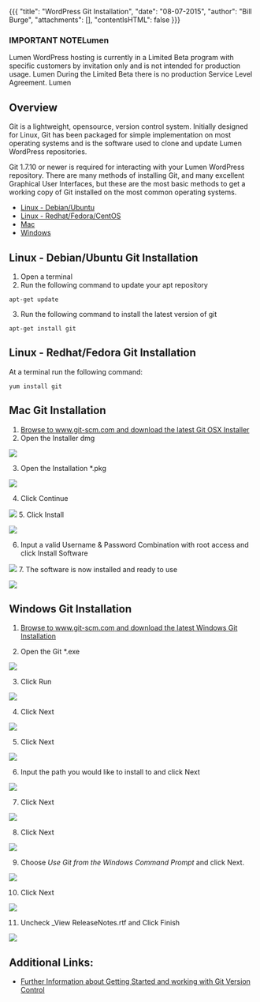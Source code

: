 
{{{
  "title": "WordPress Git Installation",
  "date": "08-07-2015",
  "author": "Bill Burge",
  "attachments": [],
  "contentIsHTML": false
}}}


### IMPORTANT NOTELumen

Lumen WordPress hosting is currently in a Limited Beta program with specific customers by invitation only and is not intended for production usage.
Lumen
During the Limited Beta there is no production Service Level Agreement.
Lumen
## Overview
Git is a lightweight, opensource, version control system. Initially designed for Linux, Git has been packaged for simple implementation on most operating systems and is the software used to clone and update Lumen WordPress repositories.

Git 1.7.10 or newer is required for interacting with your Lumen WordPress repository.  There are many methods of installing Git, and many excellent Graphical User Interfaces, but these are the most basic methods to get a working copy of Git installed on the most common operating systems.

* [Linux - Debian/Ubuntu](#debian)
* [Linux - Redhat/Fedora/CentOS](#redhat)
* [Mac](#mac)
* [Windows](#windows)

## <a name="debian"></a>Linux - Debian/Ubuntu Git Installation

1. Open a terminal
2. Run the following command to update your apt repository

  `apt-get update`

3. Run the following command to install the latest version of git  

  `apt-get install git`

## <a name="redhat"></a>Linux - Redhat/Fedora Git Installation

At a terminal run the following command:

`yum install git`

## <a name="mac"></a>Mac Git Installation
1. [Browse to www.git-scm.com and download the latest Git OSX Installer](http://git-scm.com/download/mac)
2. Open the Installer dmg

  ![](../images/wp_git_installation/wordpress_git_installation_mac-01.png)
  
3. Open the Installation *.pkg

  ![](../images/wp_git_installation/wordpress_git_installation_mac-02.png)
  
4. Click Continue

  ![](../images/wp_git_installation/wordpress_git_installation_mac-03.png)
5. Click Install

  ![](../images/wp_git_installation/wordpress_git_installation_mac-04.png)
  
6. Input a valid Username & Password Combination with root access and click Install Software

  ![](../images/wp_git_installation/wordpress_git_installation_mac-05.png)
7. The software is now installed and ready to use

  ![](../images/wp_git_installation/wordpress_git_installation_mac-06.png)

## <a name="windows"></a>Windows Git Installation
1. [Browse to www.git-scm.com and download the latest Windows Git Installation](http://git-scm.com/download/win)

2. Open the Git *.exe

  ![](../images/wp_git_installation/wordpress_git_installation_win-01.png)

3. Click Run

  ![](../images/wp_git_installation/wordpress_git_installation_win-02.png)

4. Click Next

  ![](../images/wp_git_installation/wordpress_git_installation_win-03.png)

5. Click Next

  ![](../images/wp_git_installation/wordpress_git_installation_win-04.png) 
  
6. Input the path you would like to install to and click Next
 
  ![](../images/wp_git_installation/wordpress_git_installation_win-05.png)

7. Click Next

  ![](../images/wp_git_installation/wordpress_git_installation_win-06.png)

8. Click Next

  ![](../images/wp_git_installation/wordpress_git_installation_win-07.png)

9. Choose _Use Git from the Windows Command Prompt_ and click Next.

  ![](../images/wp_git_installation/wordpress_git_installation_win-08.png)

10. Click Next
 
  ![](../images/wp_git_installation/wordpress_git_installation_win-09.png)

11. Uncheck _View ReleaseNotes.rtf and Click Finish

  ![](../images/wp_git_installation/wordpress_git_installation_win-10.png)
  
## Additional Links:
* [Further Information about Getting Started and working with Git Version Control](http://git-scm.com/book/en/v2/Getting-Started-About-Version-Control)
